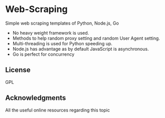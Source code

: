# Web-Scraping

Simple web scraping templates of Python, Node.js, Go

* No heavy weight framework is used.
* Methods to help random proxy setting and random User Agent setting.
* Multi-threading is used for Python speeding up.
* Node.js has advantage as by default JavaScript is asynchronous.
* Go is perfect for concurrency

## License

GPL

## Acknowledgments

All the useful online resources regarding this topic
